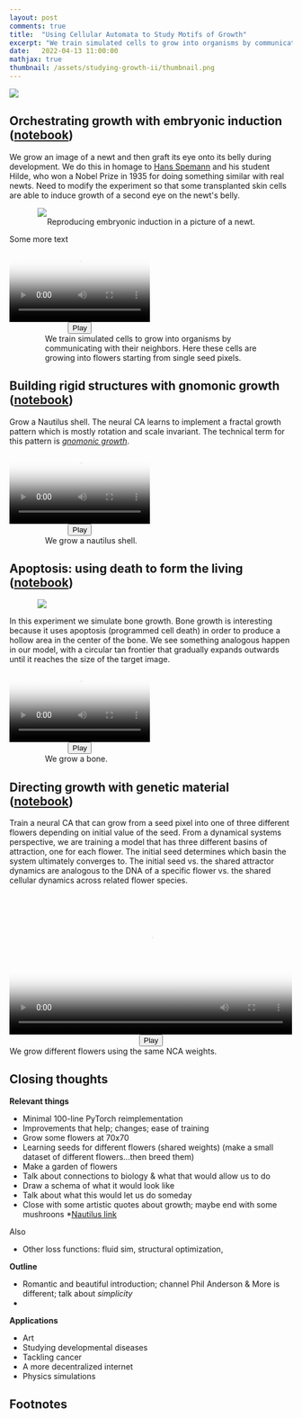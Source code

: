 ```yaml
---
layout: post
comments: true
title:  "Using Cellular Automata to Study Motifs of Growth"
excerpt: "We train simulated cells to grow into organisms by communicating with their neighbors. Then we use them to study patterns of growth found in nature."
date:   2022-04-13 11:00:00
mathjax: true
thumbnail: /assets/studying-growth-ii/thumbnail.png
---
```


<div class="imgcap_noborder" style="display: block; margin-left: auto; margin-right: auto; width:100%">
  <img src="/assets/studying-growth-ii/nautilus_bw.png">
</div>

## Orchestrating growth with embryonic induction ([notebook](https://colab.research.google.com/drive/1fbakmrgkk1y-ZXamH1mKbN1tvkogNrWq))

We grow an image of a newt and then graft its eye onto its belly during development. We do this in homage to [Hans Spemann](https://en.wikipedia.org/wiki/Hans_Spemann) and his student Hilde, who won a Nobel Prize in 1935 for doing something similar with real newts. Need to modify the experiment so that some transplanted skin cells are able to induce growth of a second eye on the newt's belly.

<div class="imgcap_noborder" style="display: block; margin-left: auto; margin-right: auto; width:80%">
  <img src="/assets/studying-growth-ii/newt_timeline_tall.png">
  <div class="thecap"  style="text-align:center; display:block; margin-left: auto; margin-right: auto; width:100%">
  Reproducing embryonic induction in a picture of a newt.
  </div>
</div>

Some more text

<div class="imgcap" style="display: block; margin-left: auto; margin-right: auto; width:99.9%">
  <div style="width:32%; min-width:250px; display: inline-block; vertical-align: top;text-align:center;padding-right:10px;">
    <video id="newt_video" style="width:100%;min-width:250px;" poster="/assets/studying-growth-ii/newt.jpg">
      <source src="/assets/studying-growth-ii/newt.mp4" type="video/mp4">
    </video>
    <button class="playbutton" id="newt_video_button" onclick="playPauseNewt()">Play</button>
  </div>
  <div style="text-align:left; display:block; margin-left: auto; margin-right: auto; width:75%">We train simulated cells to grow into organisms by communicating with their neighbors. Here these cells are growing into flowers starting from single seed pixels.</div>
</div>

<script> 
function playPauseNewt() { 
  var video = document.getElementById("newt_video"); 
  var button = document.getElementById("newt_video_button");
  if (video.paused) {
    video.play();
    button.textContent = "Pause";}
  else {
    video.pause(); 
  button.textContent = "Play";}
} 
</script>


## Building rigid structures with gnomonic growth ([notebook](https://colab.research.google.com/drive/1DUFL5glyej725r8VAYDZIFrWvpR6a6-0))

Grow a Nautilus shell. The neural CA learns to implement a fractal growth pattern which is mostly rotation and scale invariant. The technical term for this pattern is _[gnomonic growth](https://www.geogebra.org/m/waR6eVCQ)_.

<div class="imgcap" style="display: block; margin-left: auto; margin-right: auto; width:99.9%">
  <div style="width:32%; min-width:250px; display: inline-block; vertical-align: top;text-align:center;padding-right:10px;">
    <video id="naut_video" style="width:100%;min-width:250px;" poster="/assets/studying-growth-ii/nautilus.png">
      <source src="/assets/studying-growth-ii/nautilus.mp4" type="video/mp4">
    </video>
    <button class="playbutton" id="naut_video_button" onclick="playPauseNaut()">Play</button>
  </div>
  <div style="text-align:left; display:block; margin-left: auto; margin-right: auto; width:75%">We grow a nautilus shell.</div>
</div>

<script> 
function playPauseNaut() { 
  var video = document.getElementById("naut_video"); 
  var button = document.getElementById("naut_video_button");
  if (video.paused) {
    video.play();
    button.textContent = "Pause";}
  else {
    video.pause(); 
  button.textContent = "Play";}
} 
</script>


## Apoptosis: using death to form the living ([notebook](https://colab.research.google.com/drive/1qQcztNsqyMLLMB00CVRxc0Pm7ipca0ww?usp=sharing))

<div class="imgcap_noborder" style="display: block; margin-left: auto; margin-right: auto; width:80%">
  <img src="/assets/studying-growth-ii/grow_bone.png">
</div>

In this experiment we simulate bone growth. Bone growth is interesting because it uses apoptosis (programmed cell death) in order to produce a hollow area in the center of the bone. We see something analogous happen in our model, with a circular tan frontier that gradually expands outwards until it reaches the size of the target image.

<div class="imgcap" style="display: block; margin-left: auto; margin-right: auto; width:99.9%">
  <div style="width:32%; min-width:250px; display: inline-block; vertical-align: top;text-align:center;padding-right:10px;">
    <video id="bone_video" style="width:100%;min-width:250px;" poster="/assets/studying-growth-ii/bone.png">
      <source src="/assets/studying-growth-ii/bone.mp4" type="video/mp4">
    </video>
    <button class="playbutton" id="bone_video_button" onclick="playPauseBone()">Play</button>
  </div>
  <div style="text-align:left; display:block; margin-left: auto; margin-right: auto; width:75%">We grow a bone.</div>
</div>

<script> 
function playPauseBone() { 
  var video = document.getElementById("bone_video"); 
  var button = document.getElementById("bone_video_button");
  if (video.paused) {
    video.play();
    button.textContent = "Pause";}
  else {
    video.pause(); 
  button.textContent = "Play";}
} 
</script>

## Directing growth with genetic material ([notebook](https://colab.research.google.com/drive/1vG7yjOHxejdk_YfvKhASanNs0YvKDO5-))

Train a neural CA that can grow from a seed pixel into one of three different flowers depending on initial value of the seed. From a dynamical systems perspective, we are training a model that has three different basins of attraction, one for each flower. The initial seed determines which basin the system ultimately converges to. The initial seed vs. the shared attractor dynamics are analogous to the DNA of a specific flower vs. the shared cellular dynamics across related flower species.


<div class="imgcap" style="display: block; margin-left: auto; margin-right: auto; width:99.9%">
  <div style="width:100%; min-width:250px; display: inline-block; vertical-align: top;text-align:center;padding-right:10px;">
    <video id="shared_video" style="width:100%;min-width:250px;" poster="/assets/studying-growth-ii/shared.png">
      <source src="/assets/studying-growth-ii/shared.mp4" type="video/mp4">
    </video>
    <button class="playbutton" id="shared_video_button" onclick="playPauseShared()">Play</button>
  </div>
  <div style="text-align:left; display:block; margin-left: auto; margin-right: auto; width:100%">We grow different flowers using the same NCA weights.</div>
</div>

<script> 
function playPauseShared() { 
  var video = document.getElementById("shared_video"); 
  var button = document.getElementById("shared_video_button");
  if (video.paused) {
    video.play();
    button.textContent = "Pause";}
  else {
    video.pause(); 
  button.textContent = "Play";}
} 
</script>


## Closing thoughts

**Relevant things**
* Minimal 100-line PyTorch reimplementation
* Improvements that help; changes; ease of training
* Grow some flowers at 70x70
* Learning seeds for different flowers (shared weights) (make a small dataset of different flowers...then breed them)
* Make a garden of flowers
* Talk about connections to biology & what that would allow us to do
* Draw a schema of what it would look like
* Talk about what this would let us do someday
* Close with some artistic quotes about growth; maybe end with some mushroons
*[Nautilus link](https://www.nicepng.com/ourpic/u2t4e6t4o0i1w7q8_549-x-750-4-nautilus-shell-drawing/)

Also
* Other loss functions: fluid sim, structural optimization, 

**Outline**
* Romantic and beautiful introduction; channel Phil Anderson & More is different; talk about _simplicity_
* 

**Applications**
* Art
* Studying developmental diseases
* Tackling cancer
* A more decentralized internet
* Physics simulations



## Footnotes
[^fn0]: In this post, we will use "growth rules" to refer to the rules governing how each cell interacts with its neighbors.
[^fn1]: Trunk, Gerard V. "[A problem of dimensionality: A simple example](https://ieeexplore.ieee.org/document/4766926)." IEEE Transactions on pattern analysis and machine intelligence 3 (1979): 306-307.